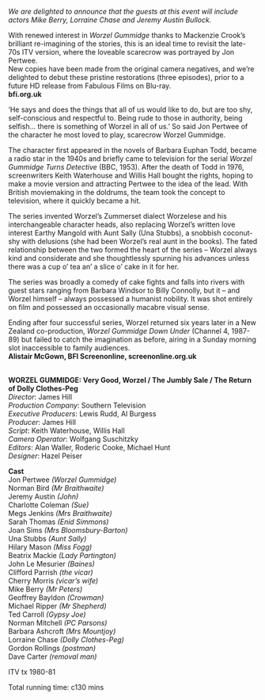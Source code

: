 

_We are delighted to announce that the guests at this event will include actors Mike Berry, Lorraine Chase and Jeremy Austin Bullock._

With renewed interest in _Worzel Gummidge_ thanks to Mackenzie Crook’s brilliant re-imagining of the stories, this is an ideal time to revisit the late-70s ITV version, where the loveable scarecrow was portrayed by Jon Pertwee.  
New copies have been made from the original camera negatives, and we’re delighted to debut these pristine restorations (three episodes), prior to a future HD release from Fabulous Films on Blu-ray.  
**bfi.org.uk**

‘He says and does the things that all of us would like to do, but are too shy, self-conscious and respectful to. Being rude to those in authority, being selfish... there is something of Worzel in all of us.’ So said Jon Pertwee of the character he most loved to play, scarecrow Worzel Gummidge.

The character first appeared in the novels of Barbara Euphan Todd, became a radio star in the 1940s and briefly came to television for the serial _Worzel Gummidge Turns Detective_ (BBC, 1953). After the death of Todd in 1976, screenwriters Keith Waterhouse and Willis Hall bought the rights, hoping to make a movie version and attracting Pertwee to the idea of the lead.  With British moviemaking in the doldrums, the team took the concept to television, where it quickly became a hit.

The series invented Worzel’s Zummerset dialect Worzelese and his interchangeable character heads, also replacing Worzel’s written love interest Earthy Mangold with Aunt Sally (Una Stubbs), a snobbish coconut-shy with delusions (she had been Worzel’s real aunt in the books). The fated relationship between the two formed the heart of the series – Worzel always kind and considerate and she thoughtlessly spurning his advances unless there was a cup o’ tea an’ a slice o’ cake in it for her.

The series was broadly a comedy of cake fights and falls into rivers with guest stars ranging from Barbara Windsor to Billy Connolly, but it – and Worzel himself – always possessed a humanist nobility. It was shot entirely on film and possessed an occasionally macabre visual sense.

Ending after four successful series, Worzel returned six years later in a New Zealand co-production, _Worzel Gummidge Down Under_ (Channel 4, 1987-89) but failed to catch the imagination as before, airing in a Sunday morning slot inaccessible to family audiences.  
**Alistair McGown, BFI Screenonline, screenonline.org.uk**
<br><br>

**WORZEL GUMMIDGE: Very Good, Worzel / The Jumbly Sale / The Return of Dolly Clothes-Peg**  
_Director_: James Hill  
_Production Company_: Southern Television  
_Executive Producers_: Lewis Rudd, Al Burgess  
_Producer_: James Hill  
_Script_: Keith Waterhouse, Willis Hall  
_Camera Operator_: Wolfgang Suschitzky  
_Editors_: Alan Waller, Roderic Cooke, Michael Hunt  
_Designer_: Hazel Peiser

**Cast**  
Jon Pertwee _(Worzel Gummidge)_  
Norman Bird _(Mr Braithwaite)_  
Jeremy Austin _(John)_  
Charlotte Coleman _(Sue)_  
Megs Jenkins _(Mrs Braithwaite)_  
Sarah Thomas _(Enid Simmons)_  
Joan Sims _(Mrs Bloomsbury-Barton)_  
Una Stubbs _(Aunt Sally)_  
Hilary Mason _(Miss Fogg)_  
Beatrix Mackie _(Lady Partington)_  
John Le Mesurier _(Baines)_  
Clifford Parrish _(the vicar)_  
Cherry Morris _(vicar’s wife)_  
Mike Berry _(Mr Peters)_  
Geoffrey Bayldon _(Crowman)_  
Michael Ripper _(Mr Shepherd)_  
Ted Carroll _(Gypsy Joe)_  
Norman Mitchell _(PC Parsons)_  
Barbara Ashcroft _(Mrs Mountjoy)_  
Lorraine Chase _(Dolly Clothes-Peg)_  
Gordon Rollings _(postman)_  
Dave Carter _(removal man)_

ITV tx 1980-81

Total running time: c130 mins
<br><br>
<!--stackedit_data:
eyJoaXN0b3J5IjpbNjgyODE1NTc4XX0=
-->